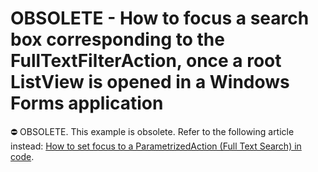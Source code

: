 
# OBSOLETE - How to focus a search box corresponding to the FullTextFilterAction, once a root ListView is opened in a Windows Forms application


⛔ OBSOLETE. This example is obsolete. Refer to the following article instead: [How to set focus to a ParametrizedAction (Full Text Search) in code](https://supportcenter.devexpress.com/ticket/details/q559647/how-to-set-focus-to-a-parametrizedaction-full-text-search-in-code).

